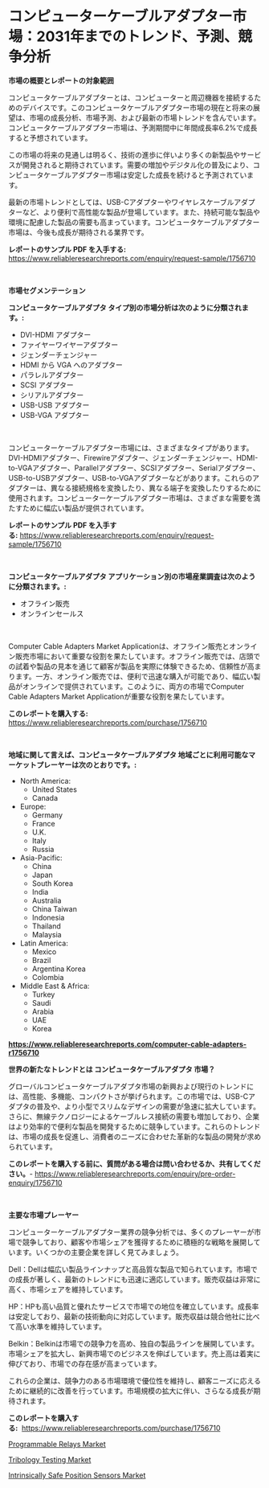 <p><h1>コンピューターケーブルアダプター市場：2031年までのトレンド、予測、競争分析</h1></p><p><strong>市場の概要とレポートの対象範囲</strong></p>
<p><p>コンピュータケーブルアダプターとは、コンピューターと周辺機器を接続するためのデバイスです。このコンピュータケーブルアダプター市場の現在と将来の展望は、市場の成長分析、市場予測、および最新の市場トレンドを含んでいます。コンピュータケーブルアダプター市場は、予測期間中に年間成長率6.2%で成長すると予想されています。</p><p>この市場の将来の見通しは明るく、技術の進歩に伴いより多くの新製品やサービスが開発されると期待されています。需要の増加やデジタル化の普及により、コンピュータケーブルアダプター市場は安定した成長を続けると予測されています。</p><p>最新の市場トレンドとしては、USB-Cアダプターやワイヤレスケーブルアダプターなど、より便利で高性能な製品が登場しています。また、持続可能な製品や環境に配慮した製品の需要も高まっています。コンピュータケーブルアダプター市場は、今後も成長が期待される業界です。</p></p>
<p><strong>レポートのサンプル PDF を入手する:</strong> <a href="https://www.reliableresearchreports.com/enquiry/request-sample/1756710">https://www.reliableresearchreports.com/enquiry/request-sample/1756710</a></p>
<p>&nbsp;</p>
<p><strong>市場セグメンテーション</strong></p>
<p><strong>コンピュータケーブルアダプタ タイプ別の市場分析は次のように分類されます。:</strong></p>
<p><ul><li>DVI-HDMI アダプター</li><li>ファイヤーワイヤーアダプター</li><li>ジェンダーチェンジャー</li><li>HDMI から VGA へのアダプター</li><li>パラレルアダプター</li><li>SCSI アダプター</li><li>シリアルアダプター</li><li>USB-USB アダプター</li><li>USB-VGA アダプター</li></ul></p>
<p>&nbsp;</p>
<p><p>コンピューターケーブルアダプター市場には、さまざまなタイプがあります。DVI-HDMIアダプター、Firewireアダプター、ジェンダーチェンジャー、HDMI-to-VGAアダプター、Parallelアダプター、SCSIアダプター、Serialアダプター、USB-to-USBアダプター、USB-to-VGAアダプターなどがあります。これらのアダプターは、異なる接続規格を変換したり、異なる端子を変換したりするために使用されます。コンピューターケーブルアダプター市場は、さまざまな需要を満たすために幅広い製品が提供されています。</p></p>
<p><strong>レポートのサンプル PDF を入手する:</strong>&nbsp;<a href="https://www.reliableresearchreports.com/enquiry/request-sample/1756710">https://www.reliableresearchreports.com/enquiry/request-sample/1756710</a></p>
<p>&nbsp;</p>
<p><strong> コンピュータケーブルアダプタ アプリケーション別の市場産業調査は次のように分類されます。:</strong></p>
<p><ul><li>オフライン販売</li><li>オンラインセールス</li></ul></p>
<p>&nbsp;</p>
<p><p>Computer Cable Adapters Market Applicationは、オフライン販売とオンライン販売市場において重要な役割を果たしています。オフライン販売では、店頭での試着や製品の見本を通じて顧客が製品を実際に体験できるため、信頼性が高まります。一方、オンライン販売では、便利で迅速な購入が可能であり、幅広い製品がオンラインで提供されています。このように、両方の市場でComputer Cable Adapters Market Applicationが重要な役割を果たしています。</p></p>
<p><strong>このレポートを購入する:</strong>&nbsp; <a href="https://www.reliableresearchreports.com/purchase/1756710">https://www.reliableresearchreports.com/purchase/1756710</a></p>
<p>&nbsp;</p>
<p><strong>地域に関して言えば、コンピュータケーブルアダプタ 地域ごとに利用可能なマーケットプレーヤーは次のとおりです。:</strong></p>
<p><ul>
    <li>
        North America:
        <ul>
            <li>United States</li>
            <li>Canada</li>
        </ul>
    </li>
    <li>
        Europe:
        <ul>
            <li>Germany</li>
            <li>France</li>
            <li>U.K.</li>
            <li>Italy</li>
            <li>Russia</li>
        </ul>
    </li>
    <li>
        Asia-Pacific:
        <ul>
            <li>China</li>
            <li>Japan</li>
            <li>South Korea</li>
            <li>India</li>
            <li>Australia</li>
            <li>China Taiwan</li>
            <li>Indonesia</li>
            <li>Thailand</li>
            <li>Malaysia</li>
        </ul>
    </li>
    <li>
        Latin America:
        <ul>
            <li>Mexico</li>
            <li>Brazil</li>
            <li>Argentina Korea</li>
            <li>Colombia</li>
        </ul>
    </li>
    <li>
        Middle East & Africa:
        <ul>
            <li>Turkey</li>
            <li>Saudi</li>
            <li>Arabia</li>
            <li>UAE</li>
            <li>Korea</li>
        </ul>
    </li>
    </ul></p>
<p><strong><a href="https://www.reliableresearchreports.com/computer-cable-adapters-r1756710">https://www.reliableresearchreports.com/computer-cable-adapters-r1756710</a></strong>&nbsp;</p>
<p><strong>世界の新たなトレンドとは コンピュータケーブルアダプタ 市場？</strong></p>
<p><p>グローバルコンピュータケーブルアダプタ市場の新興および現行のトレンドには、高性能、多機能、コンパクトさが挙げられます。この市場では、USB-Cアダプタの普及や、より小型でスリムなデザインの需要が急速に拡大しています。さらに、無線テクノロジーによるケーブルレス接続の需要も増加しており、企業はより効率的で便利な製品を開発するために競争しています。これらのトレンドは、市場の成長を促進し、消費者のニーズに合わせた革新的な製品の開発が求められています。</p></p>
<p><strong>このレポートを購入する前に、質問がある場合は問い合わせるか、共有してください。</strong>- <a href="https://www.reliableresearchreports.com/enquiry/pre-order-enquiry/1756710">https://www.reliableresearchreports.com/enquiry/pre-order-enquiry/1756710</a></p>
<p>&nbsp;</p>
<p><strong>主要な市場プレーヤー</strong></p>
<p><p>コンピューターケーブルアダプター業界の競争分析では、多くのプレーヤーが市場で競争しており、顧客や市場シェアを獲得するために積極的な戦略を展開しています。いくつかの主要企業を詳しく見てみましょう。</p><p>Dell：Dellは幅広い製品ラインナップと高品質な製品で知られています。市場での成長が著しく、最新のトレンドにも迅速に適応しています。販売収益は非常に高く、市場シェアを維持しています。</p><p>HP：HPも高い品質と優れたサービスで市場での地位を確立しています。成長率は安定しており、最新の技術動向に対応しています。販売収益は競合他社に比べて高い水準を維持しています。</p><p>Belkin：Belkinは市場での競争力を高め、独自の製品ラインを展開しています。市場シェアを拡大し、新興市場でのビジネスを伸ばしています。売上高は着実に伸びており、市場での存在感が高まっています。</p><p>これらの企業は、競争力のある市場環境で優位性を維持し、顧客ニーズに応えるために継続的に改善を行っています。市場規模の拡大に伴い、さらなる成長が期待されます。</p></p>
<p><strong>このレポートを購入する:</strong>&nbsp;&nbsp;<a href="https://www.reliableresearchreports.com/purchase/1756710">https://www.reliableresearchreports.com/purchase/1756710</a></p>
<p><p><a href="https://crocus-run-b5a.notion.site/Programmable-Relays-Market-Furnishes-Information-on-Market-Share-Market-Trends-and-Market-Growth-2990c31b8b834566b323d7d80ad3cc9f">Programmable Relays Market</a></p><p><a href="https://github.com/santosh758595/Market-Research-Report-List-4/blob/main/tribology-testing-market.md">Tribology Testing Market</a></p><p><a href="https://metal-farmhouse-e95.notion.site/Analyzing-Intrinsically-Safe-Position-Sensors-Market-Global-Industry-Perspective-and-Forecast-2024-a925ef26856942fea59824db1efce841">Intrinsically Safe Position Sensors Market</a></p></p>